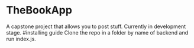 # TheBookApp
A capstone project that allows you to post stuff. Currently in development stage.
#installing guide
Clone the repo in a folder by name of backend and run index.js.
